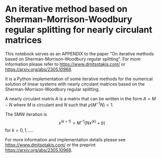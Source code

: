 # An iterative method based on Sherman-Morrison-Woodbury regular splitting for nearly circulant matrices

This notebook serves as an APPENDIX to the paper "On iterative methods based on Sherman-Morrison-Woodbury regular splitting". For more information please refer to https://www.dmitsotakis.com/ or https://arxiv.org/abs/2305.10968.

It is a Python implementation of some iterative methods for the numerical solution of linear systems with nearly circulant matrices based on the Sherman-Morrison-Woodbury regular splitting.

A nearly circulant matrix $A$ is a matrix that can be written in the form $A=M-N$ where $M$ is circulant and $N$ such that $\rho( M^{-1}N)<1$.

The SMW iteration is 
$$x^{(k+1)}=M^{-1}(Nx^{(k)}+b)$$
for $k=0,1,\dots$.

For more information and implementation details please see https://www.dmitsotakis.com/ or the preprint https://arxiv.org/abs/2305.10968.
